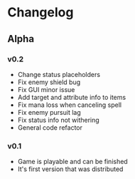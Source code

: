 # Changelog
## Alpha
### v0.2
- Change status placeholders
- Fix enemy shield bug
- Fix GUI minor issue
- Add target and attribute info to items
- Fix mana loss when canceling spell
- Fix enemy pursuit lag
- Fix status info not withering
- General code refactor
### v0.1
- Game is playable and can be finished
- It's first version that was distributed

